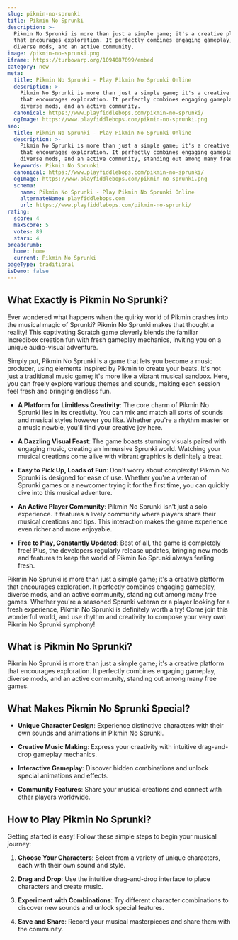 ```yaml
---
slug: pikmin-no-sprunki
title: Pikmin No Sprunki
description: >-
  Pikmin No Sprunki is more than just a simple game; it's a creative platform
  that encourages exploration. It perfectly combines engaging gameplay,
  diverse mods, and an active community.
image: /pikmin-no-sprunki.png
iframe: https://turbowarp.org/1094087099/embed
category: new
meta:
  title: Pikmin No Sprunki - Play Pikmin No Sprunki Online
  description: >-
    Pikmin No Sprunki is more than just a simple game; it's a creative platform
    that encourages exploration. It perfectly combines engaging gameplay,
    diverse mods, and an active community.
  canonical: https://www.playfiddlebops.com/pikmin-no-sprunki/
  ogImage: https://www.playfiddlebops.com/pikmin-no-sprunki.png
seo:
  title: Pikmin No Sprunki - Play Pikmin No Sprunki Online
  description: >-
    Pikmin No Sprunki is more than just a simple game; it's a creative platform
    that encourages exploration. It perfectly combines engaging gameplay,
    diverse mods, and an active community, standing out among many free games.
  keywords: Pikmin No Sprunki
  canonical: https://www.playfiddlebops.com/pikmin-no-sprunki/
  ogImage: https://www.playfiddlebops.com/pikmin-no-sprunki.png
  schema:
    name: Pikmin No Sprunki - Play Pikmin No Sprunki Online
    alternateName: playfiddlebops.com
    url: https://www.playfiddlebops.com/pikmin-no-sprunki/
rating:
  score: 4
  maxScore: 5
  votes: 89
  stars: 4
breadcrumb:
  home: home
  current: Pikmin No Sprunki
pageType: traditional
isDemo: false
---
```


## What Exactly is Pikmin No Sprunki?

Ever wondered what happens when the quirky world of Pikmin crashes into the musical magic of Sprunki? Pikmin No Sprunki makes that thought a reality! This captivating Scratch game cleverly blends the familiar Incredibox creation fun with fresh gameplay mechanics, inviting you on a unique audio-visual adventure.

Simply put, Pikmin No Sprunki is a game that lets you become a music producer, using elements inspired by Pikmin to create your beats. It's not just a traditional music game; it's more like a vibrant musical sandbox. Here, you can freely explore various themes and sounds, making each session feel fresh and bringing endless fun.

- **A Platform for Limitless Creativity**: The core charm of Pikmin No Sprunki lies in its creativity. You can mix and match all sorts of sounds and musical styles however you like. Whether you're a rhythm master or a music newbie, you'll find your creative joy here.

- **A Dazzling Visual Feast**: The game boasts stunning visuals paired with engaging music, creating an immersive Sprunki world. Watching your musical creations come alive with vibrant graphics is definitely a treat.

- **Easy to Pick Up, Loads of Fun**: Don't worry about complexity! Pikmin No Sprunki is designed for ease of use. Whether you're a veteran of Sprunki games or a newcomer trying it for the first time, you can quickly dive into this musical adventure.

- **An Active Player Community**: Pikmin No Sprunki isn't just a solo experience. It features a lively community where players share their musical creations and tips. This interaction makes the game experience even richer and more enjoyable.

- **Free to Play, Constantly Updated**: Best of all, the game is completely free! Plus, the developers regularly release updates, bringing new mods and features to keep the world of Pikmin No Sprunki always feeling fresh.

Pikmin No Sprunki is more than just a simple game; it's a creative platform that encourages exploration. It perfectly combines engaging gameplay, diverse mods, and an active community, standing out among many free games. Whether you're a seasoned Sprunki veteran or a player looking for a fresh experience, Pikmin No Sprunki is definitely worth a try! Come join this wonderful world, and use rhythm and creativity to compose your very own Pikmin No Sprunki symphony!

## What is Pikmin No Sprunki?

Pikmin No Sprunki is more than just a simple game; it's a creative platform that encourages exploration. It perfectly combines engaging gameplay, diverse mods, and an active community, standing out among many free games.

## What Makes Pikmin No Sprunki Special?

- **Unique Character Design**: Experience distinctive characters with their own sounds and animations in Pikmin No Sprunki.

- **Creative Music Making**: Express your creativity with intuitive drag-and-drop gameplay mechanics.

- **Interactive Gameplay**: Discover hidden combinations and unlock special animations and effects.

- **Community Features**: Share your musical creations and connect with other players worldwide.

## How to Play Pikmin No Sprunki?

Getting started is easy! Follow these simple steps to begin your musical journey:

1. **Choose Your Characters**: Select from a variety of unique characters, each with their own sound and style.

1. **Drag and Drop**: Use the intuitive drag-and-drop interface to place characters and create music.

1. **Experiment with Combinations**: Try different character combinations to discover new sounds and unlock special features.

1. **Save and Share**: Record your musical masterpieces and share them with the community.
